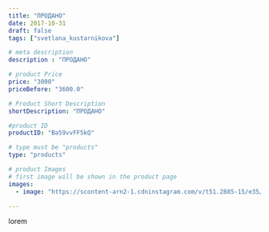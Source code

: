 ```yaml
---
title: "ПРОДАНО"
date: 2017-10-31
draft: false
tags: ["svetlana_kustarnikova"]

# meta description
description : "ПРОДАНО"

# product Price
price: "3000"
priceBefore: "3600.0"

# Product Short Description
shortDescription: "ПРОДАНО"

#product ID
productID: "Ba59vvFF5kQ"

# type must be "products"
type: "products"

# product Images
# first image will be shown in the product page
images:
  - image: "https://scontent-arn2-1.cdninstagram.com/v/t51.2885-15/e35/22860360_1940941495922558_138870856913780736_n.jpg?se=7&tp=1&_nc_ht=scontent-arn2-1.cdninstagram.com&_nc_cat=102&_nc_ohc=k5Hoh70FGM0AX8hBPVc&ccb=7-4&oh=3bcd24da9acdf72d5accc59399ef84ca&oe=60817FBA&ig_cache_key=MTYzNzYxMTUwMDcyOTc2ODIwOA%3D%3D.2-ccb7-4"

---
```

lorem

